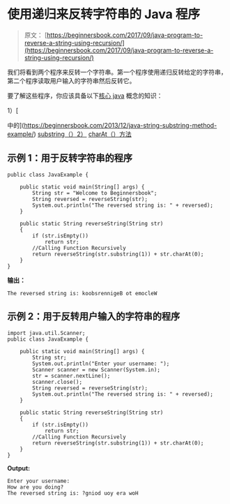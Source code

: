 # 使用递归来反转字符串的 Java 程序

> 原文： [https://beginnersbook.com/2017/09/java-program-to-reverse-a-string-using-recursion/](https://beginnersbook.com/2017/09/java-program-to-reverse-a-string-using-recursion/)

我们将看到两个程序来反转一个字符串。第一个程序使用递归反转给定的字符串，第二个程序读取用户输入的字符串然后反转它。

要了解这些程序，你应该具备以下[核心 java](https://beginnersbook.com/java-tutorial-for-beginners-with-examples/) 概念的知识：

1）[

中的](https://beginnersbook.com/2013/12/java-string-substring-method-example/) [substring（）2）](https://beginnersbook.com/2013/12/java-string-substring-method-example/) [charAt（）方法](https://beginnersbook.com/2013/12/java-string-charat-method-example/)

## 示例 1：用于反转字符串的程序

```
public class JavaExample {

    public static void main(String[] args) {
        String str = "Welcome to Beginnersbook";
        String reversed = reverseString(str);
        System.out.println("The reversed string is: " + reversed);
    }

    public static String reverseString(String str)
    {
        if (str.isEmpty())
            return str;
        //Calling Function Recursively
        return reverseString(str.substring(1)) + str.charAt(0);
    }
}
```

**输出：**

```
The reversed string is: koobsrennigeB ot emocleW
```

## 示例 2：用于反转用户输入的字符串的程序

```
import java.util.Scanner;
public class JavaExample {

    public static void main(String[] args) {
        String str;
        System.out.println("Enter your username: ");
        Scanner scanner = new Scanner(System.in);
        str = scanner.nextLine();
        scanner.close();
        String reversed = reverseString(str);
        System.out.println("The reversed string is: " + reversed);
    }

    public static String reverseString(String str)
    {
        if (str.isEmpty())
            return str;
        //Calling Function Recursively
        return reverseString(str.substring(1)) + str.charAt(0);
    }
}
```

**Output:**

```
Enter your username: 
How are you doing?
The reversed string is: ?gniod uoy era woH
```